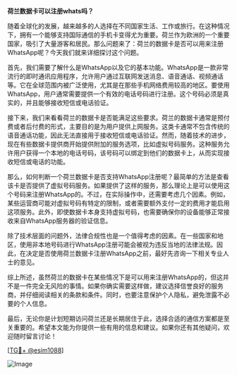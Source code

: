 **荷兰数据卡可以注册whats吗？**

随着全球化的发展，越来越多的人选择在不同国家生活、工作或旅行。在这种情况下，拥有一个能够支持国际通信的手机卡变得尤为重要。荷兰作为欧洲的一个重要国家，吸引了大量游客和居民。那么问题来了：荷兰的数据卡是否可以用来注册WhatsApp呢？今天我们就来详细探讨这个问题。

首先，我们需要了解什么是WhatsApp以及它的基本功能。WhatsApp是一款非常流行的即时通讯应用程序，允许用户通过互联网发送消息、语音通话、视频通话等。它在全球范围内被广泛使用，尤其是在那些手机网络费用较高的地区。要使用WhatsApp，用户通常需要提供一个有效的电话号码进行注册。这个号码必须是真实的，并且能够接收短信或电话验证。

接下来，我们来看看荷兰的数据卡是否能满足这些要求。荷兰的数据卡通常是预付费或者后付费的形式，主要目的是为用户提供上网服务。这类卡通常不包含传统的语音通话功能，因此无法直接用于接收短信或电话验证。然而，随着技术的进步，现在有些数据卡提供商开始提供附加的服务选项，比如虚拟号码服务。这种服务允许用户获得一个本地的电话号码，该号码可以绑定到他们的数据卡上，从而实现接收短信或电话的功能。

那么，如何判断一个荷兰数据卡是否支持WhatsApp注册呢？最简单的方法是查看该卡是否提供了虚拟号码服务。如果提供了这样的服务，那么理论上是可以使用这个号码来注册WhatsApp的。不过，在实际操作中，还需要考虑几个因素。例如，某些运营商可能对虚拟号码有特定的限制，或者需要额外支付一定的费用才能启用这项服务。此外，即使数据卡本身支持虚拟号码，也需要确保你的设备能够正常接收来自WhatsApp服务器的验证信息。

除了技术层面的问题外，法律合规性也是一个值得考虑的因素。在一些国家和地区，使用非本地号码进行WhatsApp注册可能会被视为违反当地的法律法规。因此，在决定是否使用荷兰数据卡注册WhatsApp之前，最好先咨询一下相关专业人士的意见。

综上所述，虽然荷兰的数据卡在某些情况下是可以用来注册WhatsApp的，但这并不是一件完全无风险的事情。如果你确实需要这样做，建议选择信誉良好的服务商，并仔细阅读相关的条款和条件。同时，也要注意保护个人隐私，避免泄露不必要的个人信息。

最后，无论你是计划短期访问荷兰还是长期居住于此，选择合适的通信方案都是至关重要的。希望本文能为你提供一些有用的信息和建议。如果你还有其他疑问，欢迎随时留言讨论！

[[TG💪+ @esim1088](https://t.me/s/esim1088)]

![Image](https://i.postimg.cc/4NQfJmqS/Snipaste-2025-05-13-00-14-12.png)